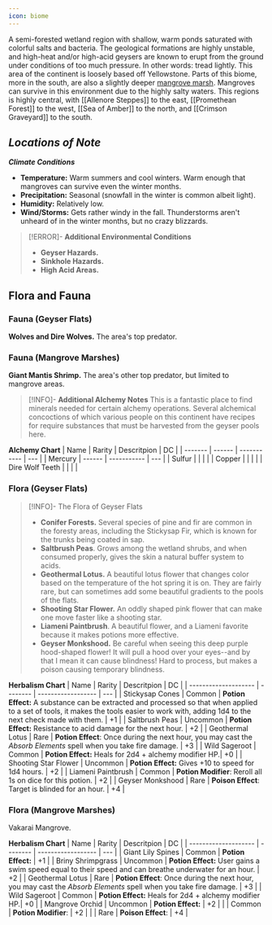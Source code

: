 ```yaml
---
icon: biome
---
```

A semi-forested wetland region with shallow, warm ponds saturated with colorful salts and bacteria. The geological formations are highly unstable, and high-heat and/or high-acid geysers are known to erupt from the ground under conditions of too much pressure. In other words: tread lightly. This area of the continent is loosely based off Yellowstone. Parts of this biome, more in the south, are also a slightly deeper [mangrove marsh](https://i.imgur.com/0GgLAr4.jpeg). Mangroves can survive in this environment due to the highly salty waters. This regions is highly central, with [[Allenore Steppes]] to the east, [[Promethean Forest]] to the west, [[Sea of Amber]] to the north, and [[Crimson Graveyard]] to the south.

***Locations of Note***
- 

***Climate Conditions***
-   **Temperature:** Warm summers and cool winters. Warm enough that mangroves can survive even the winter months.
-   **Precipitation:** Seasonal (snowfall in the winter is common albeit light).
-   **Humidity:** Relatively low.
-   **Wind/Storms:** Gets rather windy in the fall. Thunderstorms aren't unheard of in the winter months, but no crazy blizzards.

> [!ERROR]- **Additional Environmental Conditions**
> - **Geyser Hazards.**
> - **Sinkhole Hazards.**
> - **High Acid Areas.**
## Flora and Fauna
### Fauna (Geyser Flats)
**Wolves and Dire Wolves.** The area's top predator.

### Fauna (Mangrove Marshes)
**Giant Mantis Shrimp.** The area's other top predator, but limited to mangrove areas.

> [!INFO]- **Additional Alchemy Notes**
This is a fantastic place to find minerals needed for certain alchemy operations. Several alchemical concoctions of which various people on this continent have recipes for require substances that must be harvested from the geyser pools here.

**Alchemy Chart**
| Name    | Rarity | Descritpion | DC  |
| ------- | ------ | ----------- | --- |
| Mercury | ------ | ----------- | --- |
| Sulfur  |        |             |     |
| Copper  |        |             |     |
| Dire Wolf Teeth        |        |             |     |

### Flora (Geyser Flats)
> [!INFO]-  The Flora of Geyser Flats
> - **Conifer Forests.** Several species of pine and fir are common in the foresty areas, including the Stickysap Fir, which is known for the trunks being coated in sap.
> - **Saltbrush Peas**. Grows among the wetland shrubs, and when consumed properly, gives the skin a natural buffer system to acids.
> - **Geothermal Lotus.** A beautiful lotus flower that changes color based on the temperature of the hot spring it is on. They are fairly rare, but can sometimes add some beautiful gradients to the pools of the flats.
> - **Shooting Star Flower.** An oddly shaped pink flower that can make one move faster like a shooting star.
> - **Liameni Paintbrush**. A beautiful flower, and a Liameni favorite because it makes potions more effective.
> - **Geyser Monkshood.** Be careful when seeing this deep purple hood-shaped flower! It will pull a hood over your eyes--and by that I mean it can cause blindness! Hard to process, but makes a poison causing temporary blindness.

**Herbalism Chart**
| Name                 | Rarity   | Descritpion        | DC  |
| -------------------- | -------- | ------------------ | --- |
| Stickysap Cones      | Common   | **Potion Effect:** A substance can be extracted and processed so that when applied to a set of tools, it makes the tools easier to work with, adding 1d4 to the next check made with them. | +1  |
| Saltbrush Peas       | Uncommon   | **Potion Effect:** Resistance to acid damage for the next hour. | +2  |
| Geothermal Lotus     | Rare | **Potion Effect**: Once during the next hour, you may cast the *Absorb Elements* spell when you take fire damage.  | +3  |
| Wild Sageroot        | Common     | **Potion Effect:** Heals for 2d4 + alchemy modifier HP.| +0  |
| Shooting Star Flower | Uncommon         | **Potion Effect:** Gives +10 to speed for 1d4 hours. | +2  |
| Liameni Paintbrush   | Common         | **Potion Modifier**: Reroll all 1s on dice for this potion.                   | +2    |
| Geyser Monkshood                     |   Rare       | **Poison Effect**: Target is blinded for an hour.                   |  +4   |



### Flora (Mangrove Marshes)
Vakarai Mangrove.

**Herbalism Chart**
| Name                 | Rarity   | Descritpion        | DC  |
| -------------------- | -------- | ------------------ | --- |
| Giant Lily Spines      | Common   | **Potion Effect:**  | +1  |
| Briny Shrimpgrass       | Uncommon   | **Potion Effect:** User gains a swim speed equal to their speed and can breathe underwater for an hour. | +2  |
| Geothermal Lotus     | Rare | **Potion Effect**: Once during the next hour, you may cast the *Absorb Elements* spell when you take fire damage.  | +3  |
| Wild Sageroot        | Common     | **Potion Effect:** Heals for 2d4 + alchemy modifier HP.| +0  |
| Mangrove Orchid | Uncommon         | **Potion Effect:**  | +2  |
|    | Common         | **Potion Modifier**:                    | +2    |
|                      |   Rare       | **Poison Effect**:                    |  +4   |
